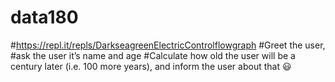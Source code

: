 # data180
#https://repl.it/repls/DarkseagreenElectricControlflowgraph
#Greet the user,
#ask the user it’s name and age
#Calculate how old the user will be a century later (i.e. 100 more years), and inform the user about that 
:smiley:
